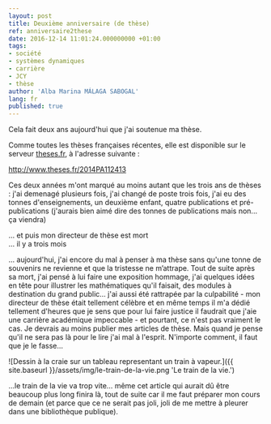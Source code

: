 ```yaml
---
layout: post
title: Deuxième anniversaire (de thèse)
ref: anniversaire2these
date: 2016-12-14 11:01:24.000000000 +01:00
tags:
- société
- systèmes dynamiques
- carrière
- JCY
- thèse
author: 'Alba Marina MÁLAGA SABOGAL'
lang: fr
published: true
---
```


Cela fait deux ans aujourd'hui que j'ai soutenue ma thèse.

Comme toutes les thèses françaises récentes, elle est disponible sur le serveur [theses.fr](http://www.theses.fr), à l'adresse suivante :

http://www.theses.fr/2014PA112413

Ces deux années m'ont marqué au moins autant que les trois ans de thèses : j'ai demenagé plusieurs fois, j'ai changé de poste trois fois, j'ai eu des tonnes d'enseignements, un deuxième enfant, quatre publications et pré-publications (j'aurais bien aimé dire des tonnes de publications mais non... ça viendra)

… et puis mon directeur de thèse est mort  
… il y a trois mois

… aujourd'hui, j'ai encore du mal à penser à ma thèse sans qu'une tonne de souvenirs ne revienne et que la tristesse ne m’attrape. Tout de suite après sa mort, j'ai pensé à lui faire une exposition hommage, j'ai quelques idées en tête pour illustrer les mathématiques qu'il faisait, des modules à destination du grand public… j'ai aussi été rattrapée par la culpabilité - mon directeur de thèse était tellement célèbre et en même temps il m'a dédié tellement d'heures que je sens que pour lui faire justice il faudrait que j'aie une carrière académique impeccable - et pourtant, ce n'est pas vraiment le cas. Je devrais au moins publier mes articles de thèse. Mais quand je pense qu'il ne sera pas là pour le lire j'ai mal à l'esprit. N'importe comment, il faut que je le fasse…

![Dessin à la craie sur un tableau representant un train à vapeur.]({{ site.baseurl }}/assets/img/le-train-de-la-vie.png 'Le train de la vie.')

…le train de la vie va trop vite… même cet article qui aurait dû être
beaucoup plus long finira là, tout de suite car il me faut préparer mon
cours de demain (et parce que ce ne serait pas joli, joli de me mettre à
pleurer dans une bibliothèque publique).
